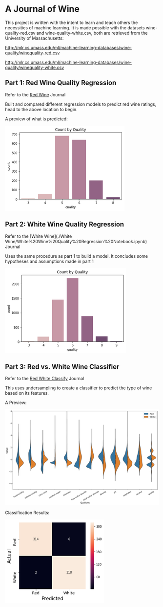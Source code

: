 # A Journal of Wine

This project is written with the intent to learn and teach others the necessities of machine learning. It is made possible with the datasets wine-quality-red.csv and wine-quality-white.csv, both are retrieved from the University of Massachusetts: 

http://mlr.cs.umass.edu/ml/machine-learning-databases/wine-quality/winequality-red.csv

http://mlr.cs.umass.edu/ml/machine-learning-databases/wine-quality/winequality-white.csv



## Part 1: Red Wine Quality Regression

Refer to the [Red Wine](./Red%20Wine/Red%20Wine%20Quality%20Regression%20Notebook.ipynb) Journal



Built and compared different regression models to predict red wine ratings, head to the above location to begin.

A preview of what is predicted:

![png](./Red%20Wine/Output/output_12_0.png)



## Part 2: White Wine Quality Regression

Refer to the [White Wine](./White Wine/White%20Wine%20Quality%20Regression%20Notebook.ipynb) Journal

Uses the same procedure as part 1 to build a model. It concludes some hypotheses and assumptions made in part 1

![png](./White%20Wine/Output/output_12_0.png)

## Part 3: Red vs. White Wine Classifier

Refer to the [Red White Classify](./RW%20Classifier/RW%20Classifier.ipynb) Journal

This uses undersampling to create a classifier to predict the type of wine based on its features.

A Preview: 

![png](./RW%20Classifier/Output/output_21_0.png)



Classification Results:

![png](./RW%20Classifier/Output/output_29_1.png)